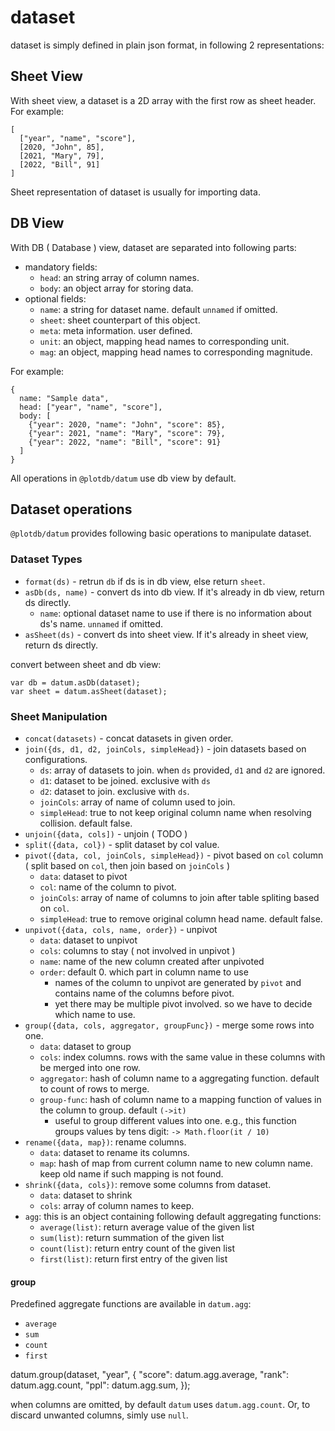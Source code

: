 # dataset
 
dataset is simply defined in plain json format, in following 2 representations:

## Sheet View

With sheet view, a dataset is a 2D array with the first row as sheet header. For example:

    [
      ["year", "name", "score"],
      [2020, "John", 85],
      [2021, "Mary", 79],
      [2022, "Bill", 91]
    ]

Sheet representation of dataset is usually for importing data.


## DB View

With DB ( Database ) view, dataset are separated into following parts:

 - mandatory fields:
   - `head`: an string array of column names.
   - `body`: an object array for storing data.
 - optional fields:
   - `name`: a string for dataset name. default `unnamed` if omitted.
   - `sheet`: sheet counterpart of this object.
   - `meta`: meta information. user defined.
   - `unit`: an object, mapping head names to corresponding unit.
   - `mag`: an object, mapping head names to corresponding magnitude.


For example:

    {
      name: "Sample data",
      head: ["year", "name", "score"],
      body: [
        {"year": 2020, "name": "John", "score": 85},
        {"year": 2021, "name": "Mary", "score": 79},
        {"year": 2022, "name": "Bill", "score": 91}
      ]
    }

All operations in `@plotdb/datum` use db view by default.


## Dataset operations

`@plotdb/datum` provides following basic operations to manipulate dataset.


### Dataset Types

 - `format(ds)` - retrun `db` if ds is in db view, else return `sheet`.
 - `asDb(ds, name)` - convert ds into db view. If it's already in db view, return ds directly.
   - `name`: optional dataset name to use if there is no information about ds's name. `unnamed` if omitted.
 - `asSheet(ds)` - convert ds into sheet view. If it's already in sheet view, return ds directly.

convert between sheet and db view:

    var db = datum.asDb(dataset);
    var sheet = datum.asSheet(dataset);


### Sheet Manipulation

 - `concat(datasets)` - concat datasets in given order.
 - `join({ds, d1, d2, joinCols, simpleHead})` - join datasets based on configurations.
   - `ds`: array of datasets to join. when `ds` provided, `d1` and `d2` are ignored.
   - `d1`: dataset to be joined. exclusive with `ds`
   - `d2`: dataset to join. exclusive with `ds`.
   - `joinCols`: array of name of column used to join.
   - `simpleHead`: true to not keep original column name when resolving collision. default false.
 - `unjoin({data, cols])` - unjoin ( TODO )
 - `split({data, col})` - split dataset by col value.
 - `pivot({data, col, joinCols, simpleHead})` - pivot based on `col` column ( split based on `col`, then join based on `joinCols` )
    - `data`: dataset to pivot
    - `col`: name of the column to pivot. 
    - `joinCols`: array of name of columns to join after table spliting based on `col`.
    - `simpleHead`: true to remove original column head name. default false.
 - `unpivot({data, cols, name, order})` - unpivot
   - `data`: dataset to unpivot
   - `cols`: columns to stay ( not involved in unpivot )
   - `name`: name of the new column created after unpivoted
   - `order`: default 0. which part in column name to use 
     - names of the column to unpivot are generated by `pivot` and contains name of the columns before pivot.
     - yet there may be multiple pivot involved. so we have to decide which name to use.
 - `group({data, cols, aggregator, groupFunc})` - merge some rows into one.
   - `data`: dataset to group
   - `cols`: index columns. rows with the same value in these columns with be merged into one row.
   - `aggregator`: hash of column name to a aggregating function. default to count of rows to merge.
   - `group-func`: hash of column name to a mapping function of values in the column to group. default `(->it)`
     - useful to group different values into one. e.g., this function groups values by tens digit:
       `-> Math.floor(it / 10)`
 - `rename({data, map})`: rename columns.
   - `data`: dataset to rename its columns.
   - `map`: hash of map from current column name to new column name. keep old name if such mapping is not found.
 - `shrink({data, cols})`: remove some columns from dataset.
   - `data`: dataset to shrink
   - `cols`: array of column names to keep.
 - `agg`: this is an object containing following default aggregating functions:
   - `average(list)`: return average value of the given list
   - `sum(list)`: return summation of the given list
   - `count(list)`: return entry count of the given list
   - `first(list)`: return first entry of the given list


#### group

Predefined aggregate functions are available in `datum.agg`:

 - `average`
 - `sum`
 - `count`
 - `first`

datum.group(dataset, "year", {
  "score": datum.agg.average,
  "rank": datum.agg.count,
  "ppl": datum.agg.sum,
});

when columns are omitted, by default `datum` uses `datum.agg.count`. Or, to discard unwanted columns, simly use `null`.

